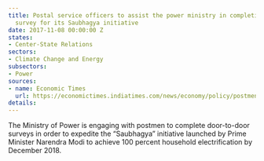 ```yaml
---
title: Postal service officers to assist the power ministry in completing electrification
  survey for its Saubhagya initiative
date: 2017-11-08 00:00:00 Z
states:
- Center-State Relations
sectors:
- Climate Change and Energy
subsectors:
- Power
sources:
- name: Economic Times
  url: https://economictimes.indiatimes.com/news/economy/policy/postmen-to-collate-data-on-homes-still-without-electricity/articleshow/61522299.cms
details: 
---
```


The Ministry of Power is engaging with postmen to complete door-to-door surveys in order to expedite the “Saubhagya” initiative launched by Prime Minister Narendra Modi to achieve 100 percent household electrification by December 2018. 
